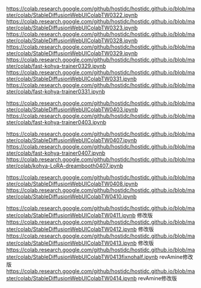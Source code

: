 https://colab.research.google.com/github/hostidc/hostidc.github.io/blob/master/colab/StableDiffusionWebUIColabTW0322.ipynb
https://colab.research.google.com/github/hostidc/hostidc.github.io/blob/master/colab/StableDiffusionWebUIColabTW0323.ipynb
https://colab.research.google.com/github/hostidc/hostidc.github.io/blob/master/colab/StableDiffusionWebUIColabTW0328.ipynb
https://colab.research.google.com/github/hostidc/hostidc.github.io/blob/master/colab/StableDiffusionWebUIColabTW0329.ipynb
https://colab.research.google.com/github/hostidc/hostidc.github.io/blob/master/colab/fast-kohya-trainer0329.ipynb
https://colab.research.google.com/github/hostidc/hostidc.github.io/blob/master/colab/StableDiffusionWebUIColabTW0331.ipynb
https://colab.research.google.com/github/hostidc/hostidc.github.io/blob/master/colab/fast-kohya-trainer0331.ipynb

https://colab.research.google.com/github/hostidc/hostidc.github.io/blob/master/colab/StableDiffusionWebUIColabTW0403.ipynb
https://colab.research.google.com/github/hostidc/hostidc.github.io/blob/master/colab/fast-kohya-trainer0403.ipynb

https://colab.research.google.com/github/hostidc/hostidc.github.io/blob/master/colab/StableDiffusionWebUIColabTW0407.ipynb
https://colab.research.google.com/github/hostidc/hostidc.github.io/blob/master/colab/fast-kohya-trainer0407.ipynb
https://colab.research.google.com/github/hostidc/hostidc.github.io/blob/master/colab/kohya-LoRA-dreambooth0407.ipynb

https://colab.research.google.com/github/hostidc/hostidc.github.io/blob/master/colab/StableDiffusionWebUIColabTW0408.ipynb
https://colab.research.google.com/github/hostidc/hostidc.github.io/blob/master/colab/StableDiffusionWebUIColabTW0410.ipynb

https://colab.research.google.com/github/hostidc/hostidc.github.io/blob/master/colab/StableDiffusionWebUIColabTW0411.ipynb 修改版
https://colab.research.google.com/github/hostidc/hostidc.github.io/blob/master/colab/StableDiffusionWebUIColabTW0412.ipynb 修改版
https://colab.research.google.com/github/hostidc/hostidc.github.io/blob/master/colab/StableDiffusionWebUIColabTW0413.ipynb 修改版
https://colab.research.google.com/github/hostidc/hostidc.github.io/blob/master/colab/StableDiffusionWebUIColabTW0413fixnohalf.ipynb revAmine修改版
https://colab.research.google.com/github/hostidc/hostidc.github.io/blob/master/colab/StableDiffusionWebUIColabTW0414.ipynb revAmine修改版
